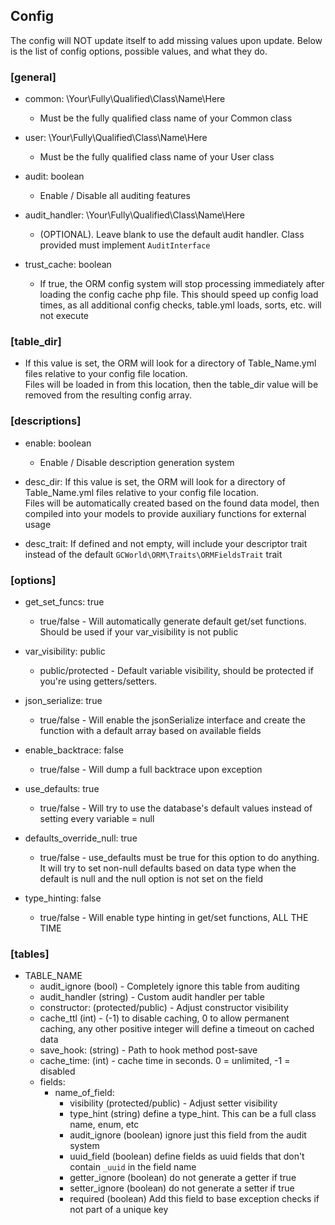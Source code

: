 ## Config

The config will NOT update itself to add missing values upon update. Below is the list of config options, possible values, and what they do.


### [general]

 - common: \Your\Fully\Qualified\Class\Name\Here
   - Must be the fully qualified class name of your Common class

 - user: \Your\Fully\Qualified\Class\Name\Here
   - Must be the fully qualified class name of your User class

 - audit: boolean
   - Enable / Disable all auditing features

 - audit_handler: \Your\Fully\Qualified\Class\Name\Here
   - (OPTIONAL).  Leave blank to use the default audit handler.  Class provided must implement `AuditInterface`

 - trust_cache: boolean
   - If true, the ORM config system will stop processing immediately after loading the config cache php file.
     This should speed up config load times, as all additional config checks, table.yml loads, sorts, etc. will not execute



### [table_dir]
 - If this value is set, the ORM will look for a directory of Table_Name.yml files relative to your config file location.  
   Files will be loaded in from this location, then the table_dir value will be removed from the resulting config array.


### [descriptions]
 - enable: boolean
   - Enable / Disable description generation system

 - desc_dir: If this value is set, the ORM will look for a directory of Table_Name.yml files relative to your config file location.  
   Files will be automatically created based on the found data model, then compiled into your models to provide auxiliary functions for external usage

 - desc_trait: If defined and not empty, will include your descriptor trait instead of the default `GCWorld\ORM\Traits\ORMFieldsTrait` trait


### [options]
 - get_set_funcs: true
   - true/false - Will automatically generate default get/set functions.  Should be used if your var_visibility is not public

 - var_visibility: public
   - public/protected - Default variable visibility, should be protected if you're using getters/setters.

 - json_serialize: true
   - true/false - Will enable the jsonSerialize interface and create the function with a default array based on available fields

 - enable_backtrace: false
   - true/false - Will dump a full backtrace upon exception

 - use_defaults: true
   - true/false - Will try to use the database's default values instead of setting every variable = null

 - defaults_override_null: true
   - true/false - use_defaults must be true for this option to do anything.  It will try to set non-null defaults based on data type when the default is null and the null option is not set on the field
   
 - type_hinting: false
   - true/false - Will enable type hinting in get/set functions, ALL THE TIME
   
   

### [tables]
   - TABLE_NAME
     - audit_ignore (bool) - Completely ignore this table from auditing
     - audit_handler (string) - Custom audit handler per table
     - constructor: (protected/public) - Adjust constructor visibility
     - cache_ttl (int) - (-1) to disable caching, 0 to allow permanent caching, any other positive integer will define a timeout on cached data
     - save_hook: (string) - Path to hook method post-save
     - cache_time: (int) - cache time in seconds.  0 = unlimited, -1 = disabled
     - fields:
       - name_of_field:
         - visibility (protected/public) - Adjust setter visibility
         - type_hint (string) define a type_hint. This can be a full class name, enum, etc
         - audit_ignore (boolean) ignore just this field from the audit system
         - uuid_field (boolean) define fields as uuid fields that don't contain `_uuid` in the field name
         - getter_ignore (boolean) do not generate a getter if true
         - setter_ignore (boolean) do not generate a setter if true
         - required (boolean) Add this field to base exception checks if not part of a unique key
